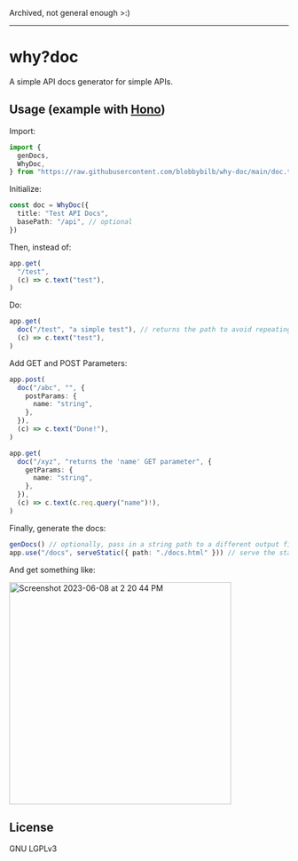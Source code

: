Archived, not general enough >:)

---

# why?doc

A simple API docs generator for simple APIs.

## Usage (example with [Hono](https://hono.dev))

Import:
```ts
import {
  genDocs,
  WhyDoc,
} from "https://raw.githubusercontent.com/blobbybilb/why-doc/main/doc.ts"
```

Initialize:
```ts
const doc = WhyDoc({
  title: "Test API Docs",
  basePath: "/api", // optional
})
```

Then, instead of:
```ts
app.get(
  "/test",
  (c) => c.text("test"),
)
```

Do:
```ts
app.get(
  doc("/test", "a simple test"), // returns the path to avoid repeating it
  (c) => c.text("test"),
)
```

Add GET and POST Parameters:
```ts
app.post(
  doc("/abc", "", {
    postParams: {
      name: "string",
    },
  }),
  (c) => c.text("Done!"),
)

app.get(
  doc("/xyz", "returns the 'name' GET parameter", {
    getParams: {
      name: "string",
    },
  }),
  (c) => c.text(c.req.query("name")!),
)
```

Finally, generate the docs:
```ts
genDocs() // optionally, pass in a string path to a different output file
app.use("/docs", serveStatic({ path: "./docs.html" })) // serve the static html file however you want
```

And get something like:

<img width="400" alt="Screenshot 2023-06-08 at 2 20 44 PM" src="https://github.com/blobbybilb/why-doc/assets/58201828/f9cc1ff7-55be-443f-ada4-63d498cba145">


## License

GNU LGPLv3
